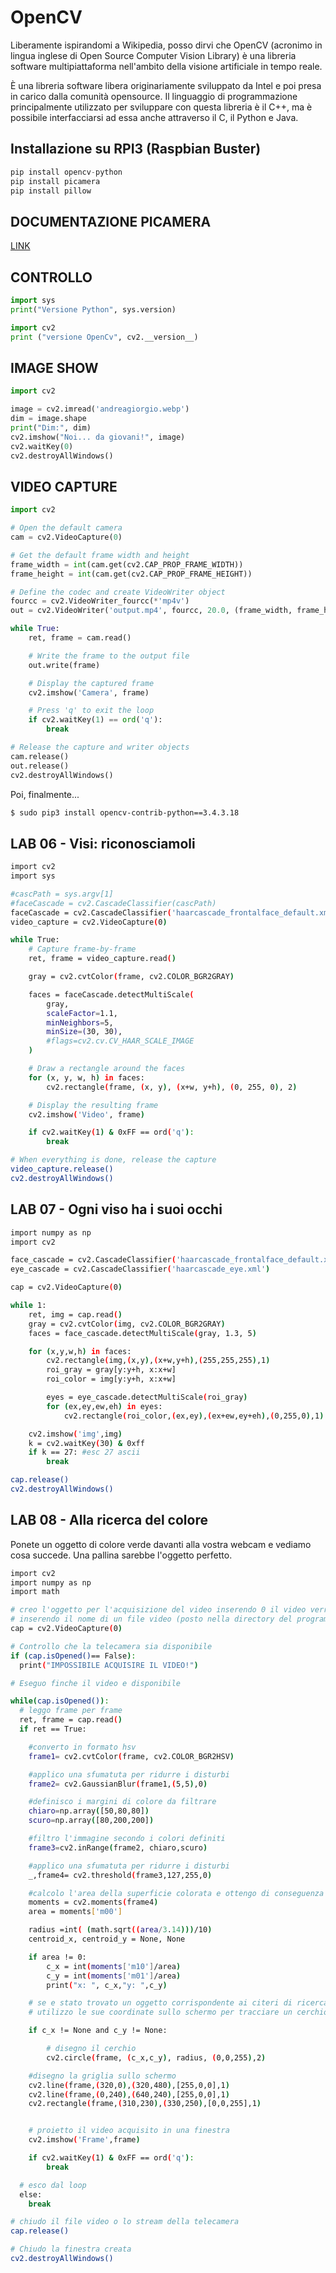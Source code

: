 # OpenCV

Liberamente ispirandomi a Wikipedia, posso dirvi che OpenCV (acronimo in
lingua inglese di Open Source Computer Vision Library) è una libreria
software multipiattaforma nell'ambito della visione artificiale in
tempo reale.

È una libreria software libera originariamente sviluppato da Intel e poi
presa in carico dalla comunità opensource. Il linguaggio di
programmazione principalmente utilizzato per sviluppare con questa
libreria è il C++, ma è possibile interfacciarsi ad essa anche
attraverso il C, il Python e Java.


## Installazione su RPI3 (Raspbian Buster)


``` py title="Registrazione Video"
pip install opencv-python
pip install picamera
pip install pillow
``` 


## DOCUMENTAZIONE PICAMERA

<a href="https://picamera.readthedocs.io/en/release-1.13/index.html">LINK</a>


## CONTROLLO 

``` py title="Controllo versioni Python e OpenCV"
import sys
print("Versione Python", sys.version)

import cv2
print ("versione OpenCv", cv2.__version__)
```


## IMAGE SHOW

``` py title="Mostrare una immagine con OpenCV"
import cv2

image = cv2.imread('andreagiorgio.webp')
dim = image.shape
print("Dim:", dim)
cv2.imshow("Noi... da giovani!", image)
cv2.waitKey(0)
cv2.destroyAllWindows()
```


## VIDEO CAPTURE

``` py title="Registrazione Video"
import cv2

# Open the default camera
cam = cv2.VideoCapture(0)

# Get the default frame width and height
frame_width = int(cam.get(cv2.CAP_PROP_FRAME_WIDTH))
frame_height = int(cam.get(cv2.CAP_PROP_FRAME_HEIGHT))

# Define the codec and create VideoWriter object
fourcc = cv2.VideoWriter_fourcc(*'mp4v')
out = cv2.VideoWriter('output.mp4', fourcc, 20.0, (frame_width, frame_height))

while True:
    ret, frame = cam.read()

    # Write the frame to the output file
    out.write(frame)

    # Display the captured frame
    cv2.imshow('Camera', frame)

    # Press 'q' to exit the loop
    if cv2.waitKey(1) == ord('q'):
        break

# Release the capture and writer objects
cam.release()
out.release()
cv2.destroyAllWindows()
```

Poi, finalmente...

``` bash
$ sudo pip3 install opencv-contrib-python==3.4.3.18
```




## LAB 06 - Visi: riconosciamoli

``` bash
import cv2
import sys

#cascPath = sys.argv[1]
#faceCascade = cv2.CascadeClassifier(cascPath)
faceCascade = cv2.CascadeClassifier('haarcascade_frontalface_default.xml')
video_capture = cv2.VideoCapture(0)

while True:
    # Capture frame-by-frame
    ret, frame = video_capture.read()

    gray = cv2.cvtColor(frame, cv2.COLOR_BGR2GRAY)

    faces = faceCascade.detectMultiScale(
        gray,
        scaleFactor=1.1,
        minNeighbors=5,
        minSize=(30, 30),
        #flags=cv2.cv.CV_HAAR_SCALE_IMAGE
    )

    # Draw a rectangle around the faces
    for (x, y, w, h) in faces:
        cv2.rectangle(frame, (x, y), (x+w, y+h), (0, 255, 0), 2)

    # Display the resulting frame
    cv2.imshow('Video', frame)

    if cv2.waitKey(1) & 0xFF == ord('q'):
        break

# When everything is done, release the capture
video_capture.release()
cv2.destroyAllWindows()
```


## LAB 07 - Ogni viso ha i suoi occhi

``` bash
import numpy as np
import cv2

face_cascade = cv2.CascadeClassifier('haarcascade_frontalface_default.xml')
eye_cascade = cv2.CascadeClassifier('haarcascade_eye.xml')

cap = cv2.VideoCapture(0)

while 1:
    ret, img = cap.read()
    gray = cv2.cvtColor(img, cv2.COLOR_BGR2GRAY)
    faces = face_cascade.detectMultiScale(gray, 1.3, 5)

    for (x,y,w,h) in faces:
        cv2.rectangle(img,(x,y),(x+w,y+h),(255,255,255),1)
        roi_gray = gray[y:y+h, x:x+w]
        roi_color = img[y:y+h, x:x+w]

        eyes = eye_cascade.detectMultiScale(roi_gray)
        for (ex,ey,ew,eh) in eyes:
            cv2.rectangle(roi_color,(ex,ey),(ex+ew,ey+eh),(0,255,0),1)

    cv2.imshow('img',img)
    k = cv2.waitKey(30) & 0xff
    if k == 27: #esc 27 ascii
        break

cap.release()
cv2.destroyAllWindows()
```


## LAB 08 - Alla ricerca del colore

Ponete un oggetto di colore verde davanti alla vostra webcam e vediamo
cosa succede. Una pallina sarebbe l'oggetto perfetto.

``` bash
import cv2
import numpy as np
import math

# creo l'oggetto per l'acquisizione del video inserendo 0 il video verra acquisito dalla telcamera,
# inserendo il nome di un file video (posto nella directory del programma) verra aperto quello.
cap = cv2.VideoCapture(0)

# Controllo che la telecamera sia disponibile
if (cap.isOpened()== False):
  print("IMPOSSIBILE ACQUISIRE IL VIDEO!")

# Eseguo finche il video e disponibile

while(cap.isOpened()):
  # leggo frame per frame
  ret, frame = cap.read()
  if ret == True:

    #converto in formato hsv
    frame1= cv2.cvtColor(frame, cv2.COLOR_BGR2HSV)

    #applico una sfumatuta per ridurre i disturbi
    frame2= cv2.GaussianBlur(frame1,(5,5),0)

    #definisco i margini di colore da filtrare
    chiaro=np.array([50,80,80])
    scuro=np.array([80,200,200])

    #filtro l'immagine secondo i colori definiti
    frame3=cv2.inRange(frame2, chiaro,scuro)

    #applico una sfumatuta per ridurre i disturbi
    _,frame4= cv2.threshold(frame3,127,255,0)

    #calcolo l'area della superficie colorata e ottengo di conseguenza il centro
    moments = cv2.moments(frame4)
    area = moments['m00']

    radius =int( (math.sqrt((area/3.14)))/10)
    centroid_x, centroid_y = None, None

    if area != 0:
        c_x = int(moments['m10']/area)
        c_y = int(moments['m01']/area)
        print("x: ", c_x,"y: ",c_y)

    # se e stato trovato un oggetto corrispondente ai citeri di ricerca(colore),
    # utilizzo le sue coordinate sullo schermo per tracciare un cerchio attorno ad esso

    if c_x != None and c_y != None:

        # disegno il cerchio
        cv2.circle(frame, (c_x,c_y), radius, (0,0,255),2)

    #disegno la griglia sullo schermo
    cv2.line(frame,(320,0),(320,480),[255,0,0],1)
    cv2.line(frame,(0,240),(640,240),[255,0,0],1)
    cv2.rectangle(frame,(310,230),(330,250),[0,0,255],1)


    # proietto il video acquisito in una finestra
    cv2.imshow('Frame',frame)

    if cv2.waitKey(1) & 0xFF == ord('q'):
        break

  # esco dal loop
  else:
    break

# chiudo il file video o lo stream della telecamera
cap.release()

# Chiudo la finestra creata
cv2.destroyAllWindows()
```
